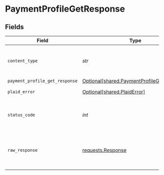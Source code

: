 # PaymentProfileGetResponse


## Fields

| Field                                                                                          | Type                                                                                           | Required                                                                                       | Description                                                                                    |
| ---------------------------------------------------------------------------------------------- | ---------------------------------------------------------------------------------------------- | ---------------------------------------------------------------------------------------------- | ---------------------------------------------------------------------------------------------- |
| `content_type`                                                                                 | *str*                                                                                          | :heavy_check_mark:                                                                             | HTTP response content type for this operation                                                  |
| `payment_profile_get_response`                                                                 | [Optional[shared.PaymentProfileGetResponse]](../../models/shared/paymentprofilegetresponse.md) | :heavy_minus_sign:                                                                             | OK                                                                                             |
| `plaid_error`                                                                                  | [Optional[shared.PlaidError]](../../models/shared/plaiderror.md)                               | :heavy_minus_sign:                                                                             | Error response                                                                                 |
| `status_code`                                                                                  | *int*                                                                                          | :heavy_check_mark:                                                                             | HTTP response status code for this operation                                                   |
| `raw_response`                                                                                 | [requests.Response](https://requests.readthedocs.io/en/latest/api/#requests.Response)          | :heavy_check_mark:                                                                             | Raw HTTP response; suitable for custom response parsing                                        |